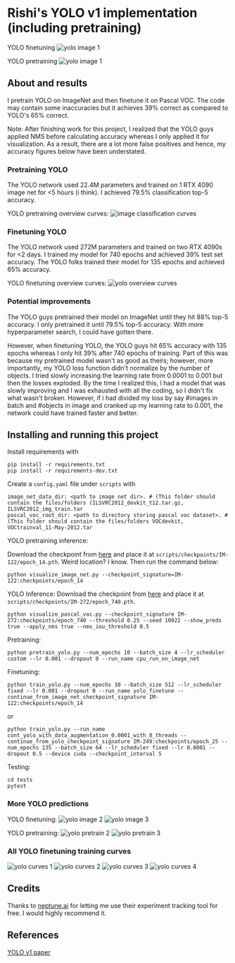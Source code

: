 # Rishi's YOLO v1 implementation (including pretraining)

YOLO finetuning
![yolo image 1](assets/yolo_finetune_predictions/images_1.png)

YOLO pretraining
![yolo image 1](assets/yolo_pretrain_predictions/images_1.png)

## About and results

I pretrain YOLO on ImageNet and then finetune it on Pascal VOC. The code may contain some inaccuracies but it achieves 39% correct as compared to YOLO's 65% correct.

Note: After finishing work for this project, I realized that the YOLO guys applied NMS before calculating accuracy whereas I only applied it for visualization. As a result, there are a lot more false positives and hence, my accuracy figures below have been understated.

### Pretraining YOLO

The YOLO network used 22.4M parameters and trained on 1 RTX 4090 image net for <5 hours (i think). I achieved 79.5% classification top-5 accuracy.

YOLO pretraining overview curves:
![image classification curves](assets/image_clf_overview_curves.png)

### Finetuning YOLO

The YOLO network used 272M parameters and trained on two RTX 4090s for <2 days. I trained my model for 740 epochs and achieved 39% test set accuracy. The YOLO folks trained their model for 135 epochs and achieved 65% accuracy.

YOLO finetuning overview curves:
![yolo overview curves](assets/yolo_curves/yolo_overview_curves.png)

### Potential improvements

The YOLO guys pretrained their model on ImageNet until they hit 88% top-5 accuracy. I only pretrained it until 79.5% top-5 accuracy. With more hyperparameter search, I could have gotten there.

However, when finetuning YOLO, the YOLO guys hit 65% accuracy with 135 epochs whereas I only hit 39% after 740 epochs of training. Part of this was because my pretrained model wasn't as good as theirs; however, more importantly, my YOLO loss function didn't normalize by the number of objects. I tried slowly increasing the learning rate from 0.0001 to 0.001 but then the losses exploded. By the time I realized this, I had a model that was slowly improving and I was exhausted with all the coding, so I didn't fix what wasn't broken. However, if i had divided my loss by say #images in batch and #objects in image and cranked up my learning rate to 0.001, the network could have trained faster and better.

## Installing and running this project

Install requirements with

```
pip install -r requirements.txt
pip install -r requirements-dev.txt
```

Create a `config.yaml` file under `scripts` with 

```
image_net_data_dir: <path to image net dir>. # (This folder should contain the files/folders (ILSVRC2012_devkit_t12.tar.gz, ILSVRC2012_img_train.tar
pascal_voc_root_dir: <path to directory storing pascal voc dataset>. # (This folder should contain the files/folders VOCdevkit, VOCtrainval_11-May-2012.tar
```

YOLO pretraining inference:

Download the checkpoint from [here](https://drive.google.com/file/d/1tlUXxBP7nR5PrwyugNWjf3kwYwBEkmjn/view?usp=drive_link) and place it at `scripts/checkpoints/IM-122/epoch_14.pth`. Weird location? I know. Then run the command below:

```
python visualize_image_net.py --checkpoint_signature=IM-122:checkpoints/epoch_14
```

YOLO Inference:
Download the checkpoint from [here](https://drive.google.com/file/d/1g9CWFUSGlNvo6ig5U3dRiWYJVAuXl20O/view?usp=sharing) and place it at `scripts/checkpoints/IM-272/epoch_740.pth`.

```
python visualize_pascal_voc.py --checkpoint_signature IM-272:checkpoints/epoch_740 --threshold 0.25 --seed 10022 --show_preds true --apply_nms true --nms_iou_threshold 0.5
```

Pretraining:

```
python pretrain_yolo.py --num_epochs 10 --batch_size 4 --lr_scheduler custom --lr 0.001 --dropout 0 --run_name cpu_run_on_image_net
```

Finetuning:

```
python train_yolo.py --num_epochs 10 --batch_size 512 --lr_scheduler fixed --lr 0.001 --dropout 0 --run_name yolo_finetune --continue_from_image_net_checkpoint_signature IM-122:checkpoints/epoch_14
```

or

```
python train_yolo.py --run_name cont_yolo_with_data_augmentation_0.0001_with_8_threads --continue_from_yolo_checkpoint_signature IM-249:checkpoints/epoch_25 --num_epochs 135 --batch_size 64 --lr_scheduler fixed --lr 0.0001 --dropout 0.5 --device cuda --checkpoint_interval 5
```

Testing:

```
cd tests
pytest
```

### More YOLO predictions

YOLO finetuning:
![yolo image 2](assets/yolo_finetune_predictions/images_2.png)
![yolo image 3](assets/yolo_finetune_predictions/images_3.png)

YOLO pretraining:
![yolo pretrain 2](assets/yolo_pretrain_predictions/images_2.png)
![yolo pretrain 3](assets/yolo_pretrain_predictions/images_3.png)

### All YOLO finetuning training curves

![yolo curves 1](assets/yolo_curves/yolo_all_curves_1.png)
![yolo curves 2](assets/yolo_curves/yolo_all_curves_2.png)
![yolo curves 3](assets/yolo_curves/yolo_all_curves_3.png)
![yolo curves 4](assets/yolo_curves/yolo_all_curves_4.png)

## Credits

Thanks to [neptune.ai](https://neptune.ai) for letting me use their experiment tracking tool for free. I would highly recommend it.

## References

[YOLO v1 paper](https://arxiv.org/pdf/1506.02640)
